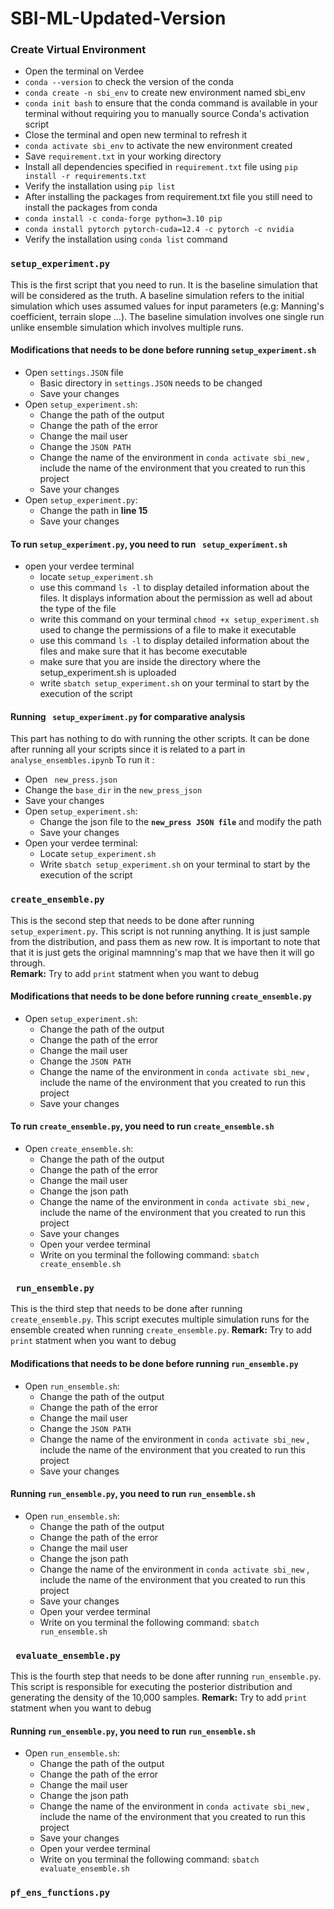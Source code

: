 # SBI-ML-Updated-Version

### Create Virtual Environment 
- Open the terminal on Verdee  
- `conda --version`  to check the version of the conda   
- `conda create -n sbi_env` to create new environment named sbi_env  
-  `conda init bash` to ensure that the conda command is available in your terminal without requiring you to manually source Conda's activation script  
- Close the terminal and open new terminal to refresh it  
- `conda activate sbi_env` to activate the new environment created
- Save `requirement.txt` in your working directory
- Install all dependencies specified in `requirement.txt` file using `pip install -r requirements.txt`
- Verify the installation  using `pip list`
- After installing the packages from requirement.txt file you still need to install the packages from conda 
- `conda install -c conda-forge python=3.10 pip`
- `conda install pytorch pytorch-cuda=12.4 -c pytorch -c nvidia`
- Verify the installation using `conda list` command


### **`setup_experiment.py`**
This is the first script that you need to run. It is the baseline simulation that will be considered as the truth. A baseline simulation refers to the initial simulation which uses assumed values for input parameters (e.g: Manning's coefficient, terrain slope ...). The baseline simulation involves one single run unlike ensemble simulation which involves multiple runs.
#### Modifications that needs to be done before running `setup_experiment.sh`
- Open `settings.JSON` file 
  - Basic directory in `settings.JSON` needs to be changed 
  -  Save your changes 
- Open `setup_experiment.sh`:
  - Change the path of the output
  - Change the path of the error
  - Change the mail user
  - Change the `JSON PATH` 
  - Change the name of the environment in `conda activate sbi_new` , include the name of the environment that you created to run this project 
  - Save your changes
- Open `setup_experiment.py`:
  - Change the path in **line 15**
  - Save your changes
#### To run `setup_experiment.py`, you need to run ` setup_experiment.sh`
- open your verdee terminal 
  - locate `setup_experiment.sh`
  - use this command `ls -l` to display detailed information about the files. It displays information about the permission as well ad about the type of the file  
  - write this command on your terminal `chmod +x setup_experiment.sh` used to change the permissions of a file to make it executable
  - use this command `ls -l` to display detailed information about the files and make sure that it has become executable
  - make sure that you are inside the directory where the setup_experiment.sh is uploaded 
  - write `sbatch setup_experiment.sh` on your terminal to start by the execution of the script
#### Running ` setup_experiment.py` for comparative analysis
This part has nothing to do with running the other scripts. It can be done after running all your scripts since it is related to a part in `analyse_ensembles.ipynb`
To run it : 
- Open ` new_press.json` 
- Change the `base_dir` in the `new_press_json`
- Save your changes
- Open `setup_experiment.sh`:
  - Change the json file to the **`new_press JSON file`** and modify the path
  - Save your changes 
- Open your verdee terminal:
  - Locate `setup_experiment.sh`
  - Write `sbatch setup_experiment.sh` on your terminal to start by the execution of the script


### `create_ensemble.py`
This is the second step that needs to be done after running `setup_experiment.py`. This script is not running anything. It is just sample from the distribution, and pass them as new row. It is important to note that that it is just gets the original mamnning's map that we have then it will go through.    
**Remark:** Try to add `print` statment when you want to debug
#### Modifications that needs to be done before running `create_ensemble.py`
- Open `setup_experiment.sh`:
  - Change the path of the output
  - Change the path of the error
  - Change the mail user
  - Change the `JSON PATH` 
  - Change the name of the environment in `conda activate sbi_new` , include the name of the environment that you created to run this project 
  - Save your changes
#### To run `create_ensemble.py`, you need to run `create_ensemble.sh`
- Open `create_ensemble.sh`:
  - Change the path of the output
  - Change the path of the error
  - Change the mail user
  - Change the json path 
  - Change the name of the environment in `conda activate sbi_new` , include the name of the environment that you created to run this project 
  - Save your changes
  - Open your verdee terminal
  - Write on you terminal the following command: `sbatch create_ensemble.sh`


### ` run_ensemble.py`
This is the third step that needs to be done after running `create_ensemble.py`. This script executes multiple simulation runs for the ensemble created when running `create_ensemble.py`.
**Remark:** Try to add `print` statment when you want to debug
#### Modifications that needs to be done before running `run_ensemble.py`
- Open `run_ensemble.sh`:
  - Change the path of the output
  - Change the path of the error
  - Change the mail user
  - Change the `JSON PATH` 
  - Change the name of the environment in `conda activate sbi_new` , include the name of the environment that you created to run this project 
  - Save your changes
#### Running `run_ensemble.py`, you need to run `run_ensemble.sh`
- Open `run_ensemble.sh`:
  - Change the path of the output
  - Change the path of the error
  - Change the mail user
  - Change the json path 
  - Change the name of the environment in `conda activate sbi_new` , include the name of the environment that you created to run this project 
  - Save your changes
  - Open your verdee terminal
  - Write on you terminal the following command: `sbatch run_ensemble.sh`


### ` evaluate_ensemble.py`
This is the fourth step that needs to be done after running `run_ensemble.py`. This script is responsible for executing the posterior distribution and generating the density of the 10,000 samples.
**Remark:** Try to add `print` statment when you want to debug
#### Running `run_ensemble.py`, you need to run `run_ensemble.sh`
- Open `run_ensemble.sh`:
  - Change the path of the output
  - Change the path of the error
  - Change the mail user
  - Change the json path 
  - Change the name of the environment in `conda activate sbi_new` , include the name of the environment that you created to run this project 
  - Save your changes
  - Open your verdee terminal
  - Write on you terminal the following command: `sbatch evaluate_ensemble.sh`

### `pf_ens_functions.py`









